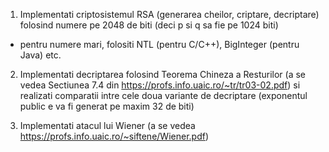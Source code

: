 1) Implementati criptosistemul RSA (generarea cheilor, criptare, decriptare) folosind numere pe 2048 de biti (deci p si q sa fie pe 1024 biti)
   
 - pentru numere mari, folositi NTL (pentru C/C++), BigInteger (pentru Java) etc.
   
2) Implementati decriptarea folosind Teorema Chineza a Resturilor (a se vedea Sectiunea 7.4 din https://profs.info.uaic.ro/~tr/tr03-02.pdf) si realizati comparatii intre cele doua variante de decriptare (exponentul public e va fi generat pe maxim 32 de biti)
  
4) Implementati atacul lui Wiener (a se vedea https://profs.info.uaic.ro/~siftene/Wiener.pdf) 
